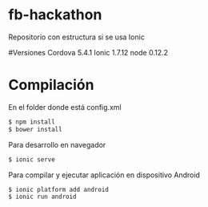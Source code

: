 # fb-hackathon
Repositorio con estructura si se usa Ionic

#Versiones
Cordova 5.4.1
Ionic 1.7.12
node 0.12.2

# Compilación
En el folder donde está config.xml
```sh
$ npm install
$ bower install
```

Para desarrollo en navegador
```sh
$ ionic serve
```

Para compilar y ejecutar aplicación en dispositivo Android
```sh
$ ionic platform add android
$ ionic run android
```


